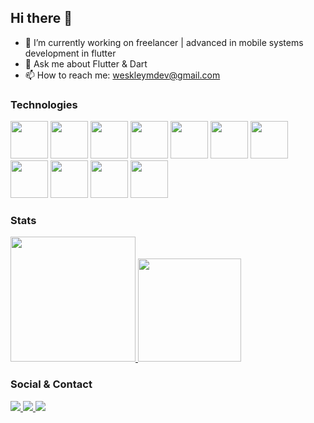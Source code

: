 ## Hi there 👋

- 🔭 I’m currently working on freelancer | advanced in mobile systems development in flutter
- 💬 Ask me about Flutter & Dart
- 📫 How to reach me: weskleymdev@gmail.com

### Technologies

<div>
  <img src="https://cdn.jsdelivr.net/gh/devicons/devicon@latest/icons/flutter/flutter-original.svg" width="60" /> 
  <img src="https://cdn.jsdelivr.net/gh/devicons/devicon@latest/icons/dart/dart-original.svg" width="60" /> 
  <img src="https://cdn.jsdelivr.net/gh/devicons/devicon@latest/icons/kotlin/kotlin-original.svg" width="60" /> 
  <img src="https://cdn.jsdelivr.net/gh/devicons/devicon@latest/icons/jetpackcompose/jetpackcompose-original.svg" width="60" /> 
  <img src="https://cdn.jsdelivr.net/gh/devicons/devicon@latest/icons/android/android-original-wordmark.svg" width="60" /> 
  <img src="https://cdn.jsdelivr.net/gh/devicons/devicon@latest/icons/apple/apple-original.svg" width="60" /> 
  <img src="https://cdn.jsdelivr.net/gh/devicons/devicon@latest/icons/mobx/mobx-original.svg" width="60" /> 
  <img src="https://github.com/user-attachments/assets/c4e53a4f-7899-4e78-99c0-8f1e90f85ac9" width="60" /> 
  <img src="https://cdn.jsdelivr.net/gh/devicons/devicon@latest/icons/sqlite/sqlite-original.svg" width="60" /> 
  <img src="https://cdn.jsdelivr.net/gh/devicons/devicon@latest/icons/firebase/firebase-original.svg" width="60" /> 
  <img src="https://cdn.jsdelivr.net/gh/devicons/devicon@latest/icons/vscode/vscode-original.svg" width="60" /> 
</div>

### Stats

<div>
  <a href="https://github.com/weskleyMDev">
    <img height="200px" src="https://github-readme-stats.vercel.app/api/top-langs/?username=weskleyMDev&layout=compact&theme=dark" />
    <img height="165px" src="https://github-readme-stats.vercel.app/api?username=weskleyMDev&show_icons=true&theme=dark" />
  </a>
</div>

### Social & Contact

<div>
  <a href="https://www.linkedin.com/in/weskley-moreira-dev">
    <img src="https://img.shields.io/badge/LinkedIn-0077B5?style=for-the-badge&logo=linkedin&logoColor=white" />
  </a>
  <a href="https://wa.me/5588981367236">
    <img src="https://img.shields.io/badge/WhatsApp-25D366?style=for-the-badge&logo=whatsapp&logoColor=white" />
  </a>
  <a href="https://mail.google.com/mail/?view=cm&fs=1&to=weskleymdev@gmail.com">
    <img src="https://img.shields.io/badge/Gmail-D14836?style=for-the-badge&logo=gmail&logoColor=white" />
  </a>
</div>
